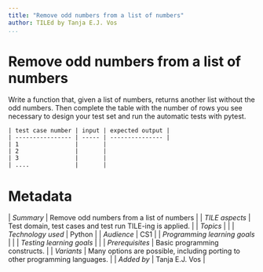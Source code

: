```yaml
---
title: "Remove odd numbers from a list of numbers"
author: TILEd by Tanja E.J. Vos
...
```


# Remove odd numbers from a list of numbers

Write a function that, given a list of numbers, returns another list without the odd numbers. Then complete the table with the number of rows you see necessary to design your test set and run the automatic tests with pytest.

    | test case number | input | expected output |
    | ---------------- | ----- | --------------- |
    | 1                |       |
    | 2                |       |
    | 3                |       |
    | ....             |       |


# Metadata

| *Summary*                     | Remove odd numbers from a list of numbers |
| *TILE aspects*                | Test domain, test cases and test run TILE-ing is applied. |
| *Topics*                      |  |
| *Technology used*             | Python |
| *Audience*                    | CS1 |
| *Programming learning goals*  |  |
| *Testing learning goals*      |  |
| *Prerequisites*               | Basic programming constructs. |
| *Variants*                    | Many options are possible, including porting to other programming languages. | 
| *Added by*                    | Tanja E.J. Vos |   

